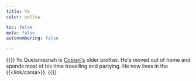 ```yaml
---
title: Yo
color: yellow

toc: false
meta: false
autonumbering: false

---
```

{{<note gray>}}
Yo Queismesnah is [Cobian's](/characters/cobian/) older brother. He's moved out of home and spends most of his time travelling and partying. He now lives in the {{<link/cama>}}.
{{</note>}}